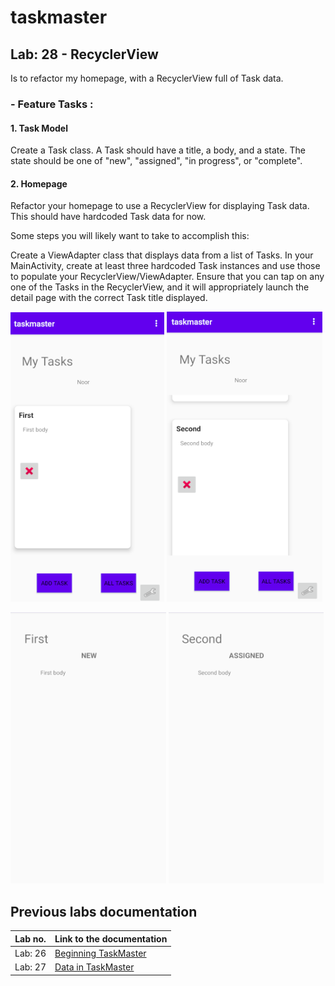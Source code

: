 # taskmaster
## Lab: 28 - RecyclerView

Is to refactor my homepage, with a RecyclerView full of Task data.


### - Feature Tasks : 

#### 1. **Task Model**
Create a Task class. A Task should have a title, a body, and a state. The state should be one of "new", "assigned", "in progress", or "complete".

#### 2. **Homepage** 
Refactor your homepage to use a RecyclerView for displaying Task data. This should have hardcoded Task data for now.

Some steps you will likely want to take to accomplish this:

Create a ViewAdapter class that displays data from a list of Tasks.
In your MainActivity, create at least three hardcoded Task instances and use those to populate your RecyclerView/ViewAdapter.
Ensure that you can tap on any one of the Tasks in the RecyclerView, and it will appropriately launch the detail page with the correct Task title displayed.

![Homepage1](screenshots/lab28/home_page1.png)
![Homepage2](screenshots/lab28/home_page2.png)

![DetailPage1](screenshots/lab28/detail_page1.png)
![DetailPage2](screenshots/lab28/detail_page2.png)




## Previous labs documentation

| Lab no.       | Link to the documentation  |         
| ------------|-----------------------------|
|Lab: 26|[Beginning TaskMaster](labs/LAB26.md)|
|Lab: 27|[Data in TaskMaster](labs/LAB27.md)|